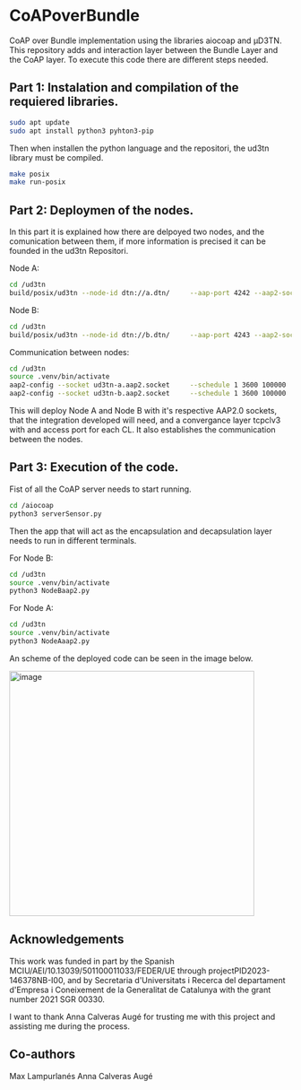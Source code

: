 # CoAPoverBundle
CoAP over Bundle implementation using the libraries aiocoap and µD3TN. This repository adds and interaction layer between the Bundle Layer and the CoAP layer. To execute this code there are different steps needed.

## Part 1: Instalation and compilation of the requiered libraries.

```bash
sudo apt update
sudo apt install python3 pyhton3-pip
```
Then when installen the python language and the repositori, the ud3tn library must be compiled.
```bash
make posix
make run-posix
```
## Part 2: Deploymen of the nodes.

In this part it is explained how there are delpoyed two nodes, and the comunication between them, if more information is precised it can be founded in the ud3tn Repositori.

Node A:
```bash
cd /ud3tn
build/posix/ud3tn --node-id dtn://a.dtn/     --aap-port 4242 --aap2-socket ud3tn-a.aap2.socket     --cla "tcpclv3:*,4556"
```
Node B:
```bash
cd /ud3tn
build/posix/ud3tn --node-id dtn://b.dtn/     --aap-port 4243 --aap2-socket ud3tn-b.aap2.socket     --cla "tcpclv3:*,4225"
```

Communication between nodes:
```bash
cd /ud3tn
source .venv/bin/activate
aap2-config --socket ud3tn-a.aap2.socket     --schedule 1 3600 100000     dtn://b.dtn/ tcpclv3:localhost:4225
aap2-config --socket ud3tn-b.aap2.socket     --schedule 1 3600 100000     dtn://a.dtn/ tcpclv3:localhost:4556
```
This will deploy Node A and Node B with it's respective AAP2.0 sockets, that the integration developed will need, and a convergance layer tcpclv3 with and access port for each CL. It also establishes the communication between the nodes.


## Part 3: Execution of the code.

Fist of all the CoAP server needs to start running.
```bash
cd /aiocoap
python3 serverSensor.py
```

Then the app that will act as the encapsulation and decapsulation layer needs to run in different terminals.

 For Node B:
 ```bash
cd /ud3tn
source .venv/bin/activate
python3 NodeBaap2.py
```

For Node A:
 ```bash
cd /ud3tn
source .venv/bin/activate
python3 NodeAaap2.py
```

An scheme of the deployed code can be seen in the image below.


<img width="437" alt="image" src="https://github.com/user-attachments/assets/047ed7b4-743b-4ece-b32f-caff7e1dba4b" />

## Acknowledgements
This work was funded in part by the Spanish MCIU/AEI/10.13039/501100011033/FEDER/UE through projectPID2023-146378NB-I00, and by Secretaria d'Universitats i Recerca del departament d'Empresa i Coneixement de la Generalitat de Catalunya with the grant number 2021 SGR 00330.

I want to thank Anna Calveras Augé for trusting me with this project and assisting me during the process. 


## Co-authors
Max Lampurlanés
Anna Calveras Augé








